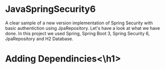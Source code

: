 # JavaSpringSecurity6
A clear sample of a new version implementation of Spring Security with basic authentiction using JpaRepository. Let's have a look at what we have done.
In this project we used Spring, Spring Boot 3, Spring Security 6, JpaRepository and H2 Database.
<h1>Adding Dependincies<\h1>
